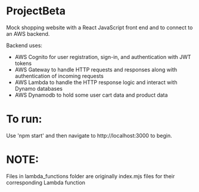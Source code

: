 # ProjectBeta
 Mock shopping website with a React JavaScript front end and to connect to an AWS backend.

 Backend uses:
 - AWS Cognito for user registration, sign-in, and authentication with JWT tokens
 - AWS Gateway to handle HTTP requests and responses along with authentication of incoming requests
 - AWS Lambda to handle the HTTP response logic and interact with Dynamo databases
 - AWS Dynamodb to hold some user cart data and product data

# To run:
 Use 'npm start' and then navigate to http://localhost:3000 to begin.

# NOTE:
 Files in lambda_functions folder are originally index.mjs files for their corresponding Lambda function

